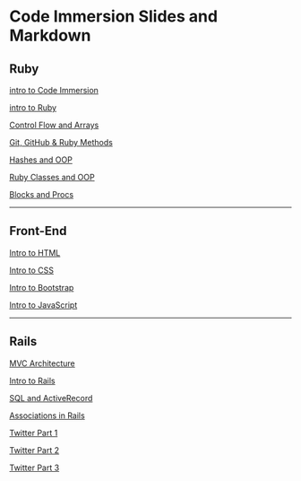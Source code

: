 # Code Immersion Slides and Markdown

## Ruby
[intro to Code Immersion](http://techtalentsouth.slides.com/techtalentsouth/clt-ft-introduction-250-574?token=OWs5HvBS)

[intro to Ruby](http://techtalentsouth.slides.com/techtalentsouth/clt-ft-ruby-language-data-types-variables-methods-251?token=EVW2xuN6)

[Control Flow and Arrays](http://techtalentsouth.slides.com/techtalentsouth/clt-ft-control-flow-and-data-types-229-262-358?token=WMC7FOCk)

[Git, GitHub & Ruby Methods](http://techtalentsouth.slides.com/techtalentsouth/pop-up-code-git-and-github-210-360?token=Al3rY1gs)

[Hashes and OOP](http://techtalentsouth.slides.com/techtalentsouth/clt-ft-classes-and-objects-255-257?token=JoY_sMT7)

[Ruby Classes and OOP](https://github.com/tts-fall-2016-code-immersion/class_notes/blob/master/ruby/classes.md)

[Blocks and Procs](https://github.com/tts-fall-2016-code-immersion/class_notes/blob/master/ruby/blocks%20%26%20procs.md)

- - - - 

## Front-End

[Intro to HTML](http://techtalentsouth.slides.com/techtalentsouth/deck?token=uXxLjxrT)

[Intro to CSS](http://techtalentsouth.slides.com/techtalentsouth/clt-ft-intro-to-css-280?token=SYOsgJPr)

[Intro to Bootstrap](https://github.com/tts-fall-2016-code-immersion/class_notes/blob/master/front-end/bootstrap_good_coffee_challenge_with_answers.md)

[Intro to JavaScript](https://github.com/tts-fall-2016-code-immersion/class_notes/blob/master/front-end/introToJavascript.md#intro-to-javascript)

- - - -

## Rails

[MVC Architecture](https://github.com/tts-fall-2016-code-immersion/class_notes/blob/master/rails/mvc_architecture.md)

[Intro to Rails](https://github.com/tts-fall-2016-code-immersion/class_notes/blob/master/rails/intro_to_rails.md)

[SQL and ActiveRecord](https://github.com/tts-fall-2016-code-immersion/class_notes/blob/master/rails/sql_and_active_record.md)

[Associations in Rails](http://techtalentsouth.slides.com/techtalentsouth/atl-rails-associations-326?token=ag1SK_vt#/)

[Twitter Part 1](https://goo.gl/Cuz4kB)

[Twitter Part 2](http://techtalentsouth.slides.com/techtalentsouth/clt-ft-fall-2015-twitter-part-2-434-510-847?token=hz0mbFKY)

[Twitter Part 3](http://techtalentsouth.slides.com/techtalentsouth/clt-ft-fall-2015-twitter-part-2-434-510-857?token=9nvT9WuL)
